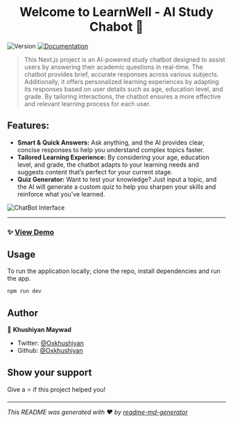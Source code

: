 <h1 align="center">Welcome to LearnWell - AI Study Chabot 👋</h1>
<p>
  <img alt="Version" src="https://img.shields.io/badge/version-0.1.0-blue.svg?cacheSeconds=2592000" />
  <a href="ttps://github.com/Oxkhushiyan/learnwell#readme" target="_blank">
    <img alt="Documentation" src="https://img.shields.io/badge/documentation-yes-brightgreen.svg" />
  </a>
  </a>
</p>

> This Next.js project is an AI-powered study chatbot designed to assist users by answering their academic questions in real-time. The chatbot provides brief, accurate responses across various subjects. Additionally, it offers personalized learning experiences by adapting its responses based on user details such as age, education level, and grade. By tailoring interactions, the chatbot ensures a more effective and relevant learning process for each user.

## Features:
- **Smart & Quick Answers:** Ask anything, and the AI provides clear, concise responses to help you understand complex topics faster.
- **Tailored Learning Experience:** By considering your age, education level, and grade, the chatbot adapts to your learning needs and suggests content that’s perfect for your current stage.
- **Quiz Generator:** Want to test your knowledge? Just input a topic, and the AI will generate a custom quiz to help you sharpen your skills and reinforce what you’ve learned.


![ChatBot Interface](https://github.com/user-attachments/assets/4f875a40-db30-4320-8aaf-a1abf6014495)



---

### ✨ [View Demo](https://learnwell-delta.vercel.app)

## Usage

To run the application locally; clone the repo, install dependencies and run the app.

```sh
npm run dev
```

## Author

👤 **Khushiyan Maywad**

* Twitter: [@Oxkhushiyan](https://twitter.com/Oxkhushiyan)
* Github: [@Oxkhushiyan](https://github.com/Oxkhushiyan)

## Show your support

Give a ⭐️ if this project helped you!

***
_This README was generated with ❤️ by [readme-md-generator](https://github.com/kefranabg/readme-md-generator)_
